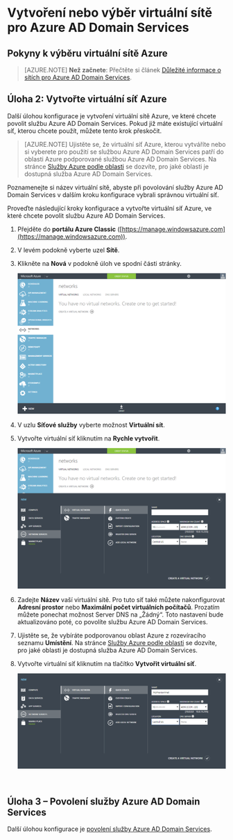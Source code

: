 <properties
    pageTitle="Služba Azure AD Domain Services: Vytvoření nebo výběr virtuální sítě | Microsoft Azure"
    description="Začínáme se službou Azure Active Directory Domain Services"
    services="active-directory-ds"
    documentationCenter=""
    authors="mahesh-unnikrishnan"
    manager="stevenpo"
    editor="curtand"/>

<tags
    ms.service="active-directory-ds"
    ms.workload="identity"
    ms.tgt_pltfrm="na"
    ms.devlang="na"
    ms.topic="get-started-article"
    ms.date="09/20/2016"
    ms.author="maheshu"/>


# Vytvoření nebo výběr virtuální sítě pro Azure AD Domain Services

## Pokyny k výběru virtuální sítě Azure
> [AZURE.NOTE] **Než začnete**: Přečtěte si článek [Důležité informace o sítích pro Azure AD Domain Services](active-directory-ds-networking.md).


## Úloha 2: Vytvořte virtuální síť Azure
Další úlohou konfigurace je vytvoření virtuální sítě Azure, ve které chcete povolit službu Azure AD Domain Services. Pokud již máte existující virtuální síť, kterou chcete použít, můžete tento krok přeskočit.

> [AZURE.NOTE] Ujistěte se, že virtuální síť Azure, kterou vytváříte nebo si vyberete pro použití se službou Azure AD Domain Services patří do oblasti Azure podporované službou Azure AD Domain Services. Na stránce [Služby Azure podle oblasti](https://azure.microsoft.com/regions/#services/) se dozvíte, pro jaké oblasti je dostupná služba Azure AD Domain Services.

Poznamenejte si název virtuální sítě, abyste při povolování služby Azure AD Domain Services v dalším kroku konfigurace vybrali správnou virtuální síť.

Proveďte následující kroky konfigurace a vytvořte virtuální síť Azure, ve které chcete povolit službu Azure AD Domain Services.

1. Přejděte do **portálu Azure Classic** ([https://manage.windowsazure.com](https://manage.windowsazure.com)).

2. V levém podokně vyberte uzel **Sítě**.

3. Klikněte na **Nová** v podokně úloh ve spodní části stránky.

    ![Uzel virtuálních sítí](./media/active-directory-domain-services-getting-started/virtual-networks.png)

4. V uzlu **Síťové služby** vyberte možnost **Virtuální sít**.

5. Vytvořte virtuální síť kliknutím na **Rychle vytvořit**.

    ![Virtuální síť – rychle vytvořit](./media/active-directory-domain-services-getting-started/virtual-network-quickcreate.png)

6. Zadejte **Název** vaší virtuální sítě. Pro tuto síť také můžete nakonfigurovat **Adresní prostor** nebo **Maximální počet virtuálních počítačů**. Prozatím můžete ponechat možnost Server DNS na „Žádný“. Toto nastavení bude aktualizováno poté, co povolíte službu Azure AD Domain Services.

7. Ujistěte se, že vybíráte podporovanou oblast Azure z rozevíracího seznamu **Umístění**. Na stránce [Služby Azure podle oblasti](https://azure.microsoft.com/regions/#services/) se dozvíte, pro jaké oblasti je dostupná služba Azure AD Domain Services.

8. Vytvořte virtuální síť kliknutím na tlačítko **Vytvořit virtuální síť**.

    ![Vytvoření virtuální sítě pro službu Azure AD Domain Services.](./media/active-directory-domain-services-getting-started/create-vnet.png)

<br>

## Úloha 3 – Povolení služby Azure AD Domain Services
Další úlohou konfigurace je [povolení služby Azure AD Domain Services](active-directory-ds-getting-started-enableaadds.md).



<!--HONumber=Sep16_HO3-->


